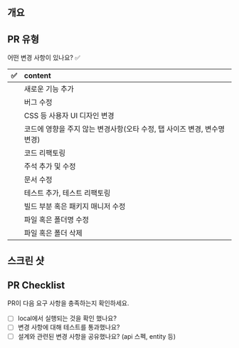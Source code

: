 ## 개요
<!---- 변경 사항 및 관련 이슈에 대해 간단하게 작성해주세요. 어떻게보다 무엇을 왜 수정했는지 설명해주세요. -->

<!---- Resolves: #(Isuue Number) -->

## PR 유형
어떤 변경 사항이 있나요? ✅

| ✅ | content|
|:--:|:--|
|   |새로운 기능 추가|
|   |버그 수정|
|   |CSS 등 사용자 UI 디자인 변경|
|   |코드에 영향을 주지 않는 변경사항(오타 수정, 탭 사이즈 변경, 변수명 변경)|
|   |코드 리팩토링|
|   |주석 추가 및 수정|
|   |문서 수정|
|   |테스트 추가, 테스트 리팩토링|
|   |빌드 부분 혹은 패키지 매니저 수정|
|   |파일 혹은 폴더명 수정|
|   |파일 혹은 폴더 삭제|

## 스크린 샷


## PR Checklist
PR이 다음 요구 사항을 충족하는지 확인하세요.

- [ ] local에서 실행되는 것을 확인 했나요?  
- [ ] 변경 사항에 대해 테스트를 통과했나요?
- [ ] 설계와 관련된 변경 사항을 공유했나요? (api 스펙, entity 등)
